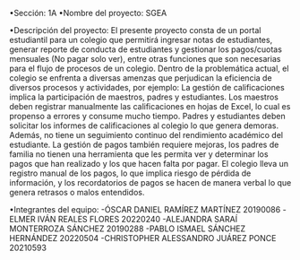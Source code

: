 •Sección: 1A
•Nombre del proyecto: SGEA

•Descripción del proyecto:
El presente proyecto consta de un portal estudiantil para un colegio que permitirá ingresar notas de estudiantes, generar reporte de conducta de estudiantes y gestionar los pagos/cuotas mensuales (No pagar solo ver), entre otras funciones que son necesarias para el flujo de procesos de un colegio. Dentro de la problemática actual, el colegio se enfrenta a diversas amenzas que perjudican la eficiencia de diversos procesos y actividades, por ejemplo: La gestión de calificaciones implica la participación de maestros, padres y estudiantes. Los maestros deben registrar manualmente las calificaciones en hojas de Excel, lo cual es propenso a errores y consume mucho tiempo. Padres y estudiantes deben solicitar los informes de calificaciones al colegio lo que genera demoras. Además, no tiene un seguimiento continuo del rendimiento académico del estudiante. La gestión de pagos también requiere mejoras, los padres de familia no tienen una herramienta que les permita ver y determinar los pagos que han realizado y los que hacen falta por pagar. El colegio lleva un registro manual de los pagos, lo que implica riesgo de pérdida de información, y los recordatorios de pagos se hacen de manera verbal lo que genera retrasos o malos entendidos.


•Integrantes del equipo: 
-ÓSCAR DANIEL RAMÍREZ MARTÍNEZ 20190086
-ELMER IVÁN REALES FLORES 20220240
-ALEJANDRA SARAÍ MONTERROZA SÁNCHEZ 20190288
-PABLO ISMAEL SÁNCHEZ HERNÁNDEZ 20220504
-CHRISTOPHER ALESSANDRO JUÁREZ PONCE 20210593
